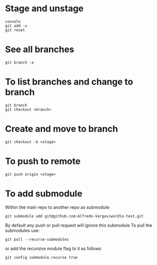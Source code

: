 # Stage and unstage
```
console
git add -u
git reset
```

# See all branches
```console
git branch -a
```

# To list branches and change to branch
```console
git branch
git checkout <branch>
```

# Create and move to branch
```console
git checkout -b <stage>
```

# To push to remote
```console
git push origin <stage>
```

# To add submodule
Within the main repo to another repo as submodule:
```console
git submodule add git@github.com:Alfredo-Vargas/wordle-test.git
```
By default any push or pull request will ignore this submodule
To pull the submodules use:
```console
git pull --recurse-submodules
```
or add the recursive module flag to it as follows
```console
git config submodule.recurse true
```
